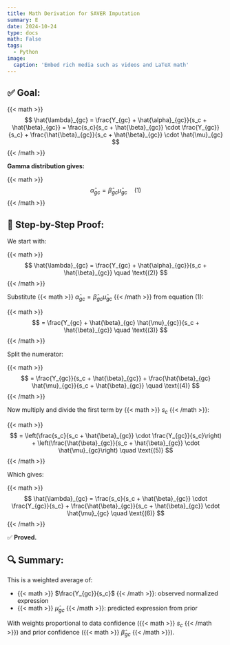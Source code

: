 ```yaml
---
title: Math Derivation for SAVER Imputation
summary: E
date: 2024-10-24
type: docs
math: False
tags:
  - Python
image:
  caption: 'Embed rich media such as videos and LaTeX math'
---
```


## ✅ Goal:

{{< math >}} 
$$
 \hat{\lambda}_{gc} = \frac{Y_{gc} + \hat{\alpha}_{gc}}{s_c + \hat{\beta}_{gc}} = \frac{s_c}{s_c + \hat{\beta}_{gc}} \cdot \frac{Y_{gc}}{s_c} + \frac{\hat{\beta}_{gc}}{s_c + \hat{\beta}_{gc}} \cdot \hat{\mu}_{gc} 
$$
{{< /math >}}

**Gamma distribution gives:**

{{< math >}} 
$$ \hat{\alpha}_{gc} = \hat{\beta}_{gc} \hat{\mu}_{gc} \quad \text{(1)} $$
{{< /math >}}

## 🔁 Step-by-Step Proof:

We start with:

{{< math >}} 
$$ \hat{\lambda}_{gc} = \frac{Y_{gc} + \hat{\alpha}_{gc}}{s_c + \hat{\beta}_{gc}} \quad \text{(2)} $$
{{< /math >}}

Substitute {{< math >}} $\hat{\alpha}_{gc} = \hat{\beta}_{gc} \hat{\mu}_{gc}$ {{< /math >}} from equation (1):

{{< math >}} 
$$ = \frac{Y_{gc} + \hat{\beta}_{gc} \hat{\mu}_{gc}}{s_c + \hat{\beta}_{gc}} \quad \text{(3)} $$
{{< /math >}}

Split the numerator:

{{< math >}} 
$$ = \frac{Y_{gc}}{s_c + \hat{\beta}_{gc}} + \frac{\hat{\beta}_{gc} \hat{\mu}_{gc}}{s_c + \hat{\beta}_{gc}} \quad \text{(4)} $$
{{< /math >}}

Now multiply and divide the first term by {{< math >}} $s_c$ {{< /math >}}:

{{< math >}} 
$$ = \left(\frac{s_c}{s_c + \hat{\beta}_{gc}} \cdot \frac{Y_{gc}}{s_c}\right) + \left(\frac{\hat{\beta}_{gc}}{s_c + \hat{\beta}_{gc}} \cdot \hat{\mu}_{gc}\right) \quad \text{(5)} $$
{{< /math >}}

Which gives:

{{< math >}} 
$$ \hat{\lambda}_{gc} = \frac{s_c}{s_c + \hat{\beta}_{gc}} \cdot \frac{Y_{gc}}{s_c} + \frac{\hat{\beta}_{gc}}{s_c + \hat{\beta}_{gc}} \cdot \hat{\mu}_{gc} \quad \text{(6)} $$
{{< /math >}}

✅ **Proved.**

## 🔍 Summary:

This is a weighted average of:

- {{< math >}} $\frac{Y_{gc}}{s_c}$ {{< /math >}}: observed normalized expression
- {{< math >}} $\hat{\mu}_{gc}$ {{< /math >}}: predicted expression from prior

With weights proportional to data confidence ({{< math >}} $s_c$ {{< /math >}}) and prior confidence ({{< math >}} $\hat{\beta}_{gc}$ {{< /math >}}).